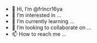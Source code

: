 - 👋 Hi, I’m @frlncr16ya
- 👀 I’m interested in ...
- 🌱 I’m currently learning ...
- 💞️ I’m looking to collaborate on ...
- 📫 How to reach me ...

<!---
frlncr16ya/frlncr16ya is a ✨ special ✨ repository because its `README.md` (this file) appears on your GitHub profile.
You can click the Preview link to take a look at your changes.
--->
